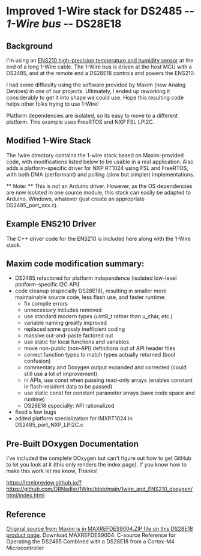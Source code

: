 # Improved 1-Wire stack for DS2485 -- *1-Wire bus* -- DS28E18

## Background
I'm using an
[ENS210 high-precision temperature and humidity sensor](https://www.sciosense.com/ens21x-family-of-high-performance-digital-temperature-and-humidity-sensors/)
at the end of a long 1-Wire cable. 
The 1-Wire bus is driven at the host MCU with a DS2485, and at the remote end a DS28E18 controls and powers the ENS210.

I had some difficulty using the software provided by Maxim (now Analog Devices) in one of our projects.
Ultimately, I ended up reworking it considerably to get it into shape we could use.
Hope this resulting code helps other folks trying to use 1-Wire!

Platform dependencies are isolated, so its easy to move to a different platform.
This example uses FreeRTOS and NXP FSL LPI2C.

## Modified 1-Wire Stack
The 1wire directory contains the 1-wire stack based on Maxim-provided code, 
with modifications listed below to be usable in a real application.
Also adds a platform-specific driver for NXP RT1024 using FSL and FreeRTOS,
with both DMA (performant) and polling (slow but simpler) implementations.

** Note: ** This is not an Arduino driver.
However, as the OS dependencies are now isolated in one source module,
this stack can easily be adapted to Arduino, Windows, whatever
(just create an appropriate DS2485_port_xxx.c).

## Example ENS210 Driver
The C++ driver code for the ENS210 is included here along with the 1-Wire stack.

## Maxim code modification summary:
* DS2485 refactored for platform independence (isolated low-level platform-specific I2C API)
* code cleanup (especially DS28E18), resulting in smaller more maintainable source code, less flash use, and faster runtime:
  * fix compile errors
  * unnecessary includes removed
  * use standard modern types (uint8_t rather than u_char, etc.)
  * variable naming greatly improved
  * replaced some grossly inefficient coding
  * massive cut-and-paste factored out
  * use static for local functions and variables
  * move non-public (non-API) definitions out of API header files
  * correct function types to match types actually returned (bool confusion)
  * commentary and Doxygen output expanded and corrected (could still use a lot of improvement)
  * in APIs, use const when passing read-only arrays (enables constant ie flash-resident data to be passed)
  * use static const for constant parameter arrays (save code space and runtime)
  * DS28E18 especially: API rationalized
* fixed a few bugs
* added platform specialization for iMXRT1024 in DS2485_port_NXP_LPI2C.c

## Pre-Built DOxygen Documentation
I've included the complete DOxygen but can't figure out how to get GitHub to let you look at it
(this only renders the index page). 
If you know how to make this work let me know, Thanks!

https://htmlpreview.github.io/?https://github.com/DRNadler/1Wire/blob/main/1wire_and_ENS210_doxygen/html/index.html

## Reference
[Original source from Maxim is in MAXREFDES9004.ZIP file on this DS28E18 product page](https://www.analog.com/en/products/ds28e18.html#product-tools).
Download MAXREFDES9004: C-source Reference for Operating the DS2485 Combined with a DS28E18 from a Cortex-M4 Microcontroller
